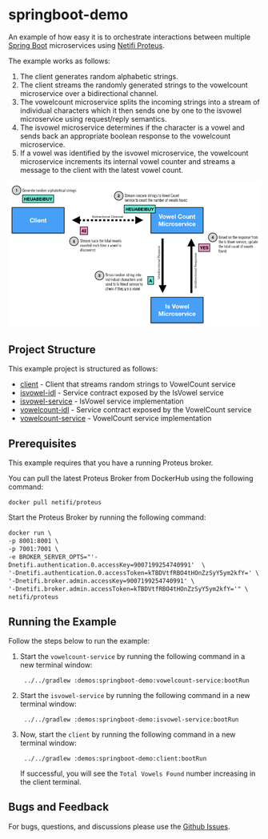 # springboot-demo
An example of how easy it is to orchestrate interactions between multiple [Spring Boot](https://spring.io/projects/spring-boot) microservices using [Netifi Proteus](https://www.netifi.com).

The example works as follows:

1. The client generates random alphabetic strings.
2. The client streams the randomly generated strings to the vowelcount microservice over a bidirectional channel.
3. The vowelcount microservice splits the incoming strings into a stream of individual characters which it then sends one by one to the isvowel microservice using request/reply semantics.
4. The isvowel microservice determines if the character is a vowel and sends back an appropriate boolean response to the vowelcount microservice.
5. If a vowel was identified by the isvowel microservice, the vowelcount microservice increments its internal vowel counter and streams a message to the client with the latest vowel count.

![architectural diagram](diagram.png)

## Project Structure
This example project is structured as follows:

* [client](client) - Client that streams random strings to VowelCount service
* [isvowel-idl](isvowel-idl) - Service contract exposed by the IsVowel service
* [isvowel-service](isvowel-service) - IsVowel service implementation
* [vowelcount-idl](vowelcount-idl) - Service contract exposed by the VowelCount service
* [vowelcount-service](vowelcount-service) - VowelCount service implementation

## Prerequisites
This example requires that you have a running Proteus broker.

You can pull the latest Proteus Broker from DockerHub using the following command:

    docker pull netifi/proteus

Start the Proteus Broker by running the following command:

    docker run \
    -p 8001:8001 \
    -p 7001:7001 \
    -e BROKER_SERVER_OPTS="'-Dnetifi.authentication.0.accessKey=9007199254740991'  \
    '-Dnetifi.authentication.0.accessToken=kTBDVtfRBO4tHOnZzSyY5ym2kfY=' \
    '-Dnetifi.broker.admin.accessKey=9007199254740991' \
    '-Dnetifi.broker.admin.accessToken=kTBDVtfRBO4tHOnZzSyY5ym2kfY='" \
    netifi/proteus

## Running the Example
Follow the steps below to run the example:

1. Start the `vowelcount-service` by running the following command in a new terminal window:

        ../../gradlew :demos:springboot-demo:vowelcount-service:bootRun
        
2. Start the `isvowel-service` by running the following command in a new terminal window:

        ../../gradlew :demos:springboot-demo:isvowel-service:bootRun
        
3. Now, start the `client` by running the following command in a new terminal window:

        ../../gradlew :demos:springboot-demo:client:bootRun
        
   If successful, you will see the `Total Vowels Found` number increasing in the client terminal.

## Bugs and Feedback
For bugs, questions, and discussions please use the [Github Issues](https://github.com/netifi-proteus/proteus-spring/issues).
